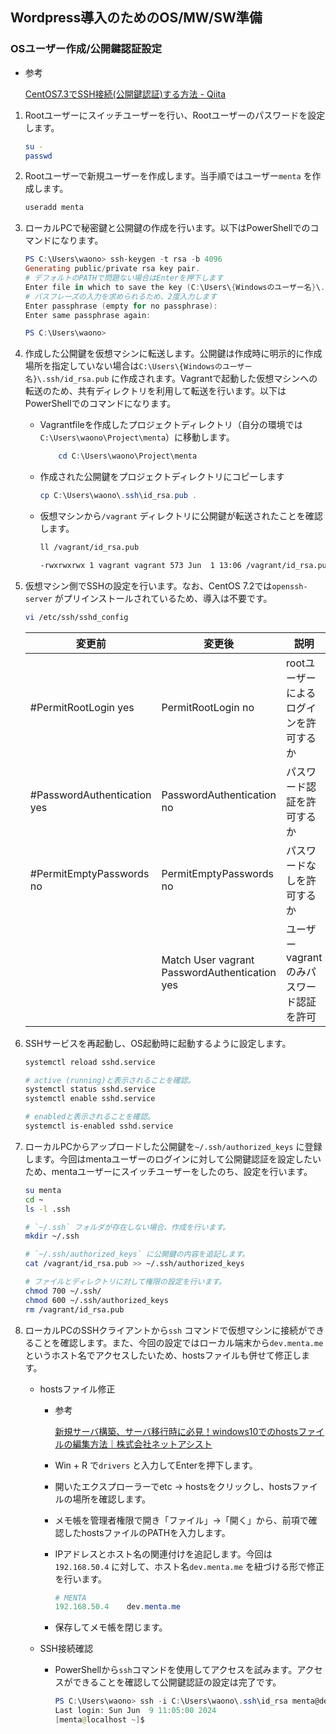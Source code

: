 ## Wordpress導入のためのOS/MW/SW準備

### OSユーザー作成/公開鍵認証設定

- 参考
    
    [CentOS7.3でSSH接続(公開鍵認証)する方法 - Qiita](https://qiita.com/uhooi/items/137de4578534c8e7e7f2)
    
1. Rootユーザーにスイッチユーザーを行い、Rootユーザーのパスワードを設定します。
    
    ```bash
    su -
    passwd
    ```
    
2. Rootユーザーで新規ユーザーを作成します。当手順ではユーザー`menta` を作成します。
    
    ```bash
    useradd menta
    ```
    
3. ローカルPCで秘密鍵と公開鍵の作成を行います。以下はPowerShellでのコマンドになります。
    
    ```powershell
    PS C:\Users\waono> ssh-keygen -t rsa -b 4096
    Generating public/private rsa key pair.
    # デフォルトのPATHで問題ない場合はEnterを押下します
    Enter file in which to save the key (C:\Users\{Windowsのユーザー名}\.ssh/id_rsa):
    # パスフレーズの入力を求められるため、2度入力します
    Enter passphrase (empty for no passphrase):
    Enter same passphrase again:
    
    PS C:\Users\waono>
    ```
    
4. 作成した公開鍵を仮想マシンに転送します。公開鍵は作成時に明示的に作成場所を指定していない場合は`C:\Users\{Windowsのユーザー名}\.ssh/id_rsa.pub` に作成されます。Vagrantで起動した仮想マシンへの転送のため、共有ディレクトリを利用して転送を行います。以下はPowerShellでのコマンドになります。
    - Vagrantfileを作成したプロジェクトディレクトリ（自分の環境では`C:\Users\waono\Project\menta`）に移動します。
        
        ```powershell
        	cd C:\Users\waono\Project\menta
        ```
        
    - 作成された公開鍵をプロジェクトディレクトリにコピーします
        
        ```powershell
        cp C:\Users\waono\.ssh\id_rsa.pub .
        ```
        
    - 仮想マシンから`/vagrant` ディレクトリに公開鍵が転送されたことを確認します。
        
        ```bash
        ll /vagrant/id_rsa.pub 

        -rwxrwxrwx 1 vagrant vagrant 573 Jun  1 13:06 /vagrant/id_rsa.pub
        ```
        
5. 仮想マシン側でSSHの設定を行います。なお、CentOS 7.2では`openssh-server` がプリインストールされているため、導入は不要です。
    
    ```bash
    vi /etc/ssh/sshd_config
    ```
    
    | 変更前 | 変更後 | 説明 |
    | --- | --- | --- |
    | #PermitRootLogin yes | PermitRootLogin no | rootユーザーによるログインを許可するか |
    | #PasswordAuthentication yes | PasswordAuthentication no | パスワード認証を許可するか |
    | #PermitEmptyPasswords no | PermitEmptyPasswords no | パスワードなしを許可するか |
    |  | Match User vagrant  PasswordAuthentication yes | ユーザーvagrantのみパスワード認証を許可 |
6. SSHサービスを再起動し、OS起動時に起動するように設定します。
    
    ```bash
    systemctl reload sshd.service

    # active (running)と表示されることを確認。
    systemctl status sshd.service
    systemctl enable sshd.service

    # enabledと表示されることを確認。
    systemctl is-enabled sshd.service
    ```
    
7. ローカルPCからアップロードした公開鍵を`~/.ssh/authorized_keys` に登録します。今回はmentaユーザーのログインに対して公開鍵認証を設定したいため、mentaユーザーにスイッチユーザーをしたのち、設定を行います。
    
    ```bash
    su menta
    cd ~
    ls -l .ssh

    # `~/.ssh` フォルダが存在しない場合、作成を行います。
    mkdir ~/.ssh

    # `~/.ssh/authorized_keys` に公開鍵の内容を追記します。
    cat /vagrant/id_rsa.pub >> ~/.ssh/authorized_keys
    
    # ファイルとディレクトリに対して権限の設定を行います。
    chmod 700 ~/.ssh/
    chmod 600 ~/.ssh/authorized_keys
    rm /vagrant/id_rsa.pub
    ```
    
8. ローカルPCのSSHクライアントから`ssh` コマンドで仮想マシンに接続ができることを確認します。また、今回の設定ではローカル端末から`dev.menta.me` というホスト名でアクセスしたいため、hostsファイルも併せて修正します。
    - hostsファイル修正
        - 参考
            
            [新規サーバ構築、サーバ移行時に必見！windows10でのhostsファイルの編集方法｜株式会社ネットアシスト](https://www.netassist.ne.jp/techblog/13744/)
            
        - Win + R で`drivers` と入力してEnterを押下します。
        - 開いたエクスプローラーでetc → hostsをクリックし、hostsファイルの場所を確認します。
        - メモ帳を管理者権限で開き「ファイル」→「開く」から、前項で確認したhostsファイルのPATHを入力します。
        - IPアドレスとホスト名の関連付けを追記します。今回は`192.168.50.4` に対して、ホスト名`dev.menta.me` を紐づける形で修正を行います。
            
            ```powershell
            # MENTA
            192.168.50.4    dev.menta.me
            ```
            
        - 保存してメモ帳を閉じます。
    - SSH接続確認
        - PowerShellから`ssh`コマンドを使用してアクセスを試みます。アクセスができることを確認して公開鍵認証の設定は完了です。
            
            ```powershell
            PS C:\Users\waono> ssh -i C:\Users\waono\.ssh\id_rsa menta@dev.menta.me
            Last login: Sun Jun  9 11:05:00 2024
            [menta@localhost ~]$
            ```